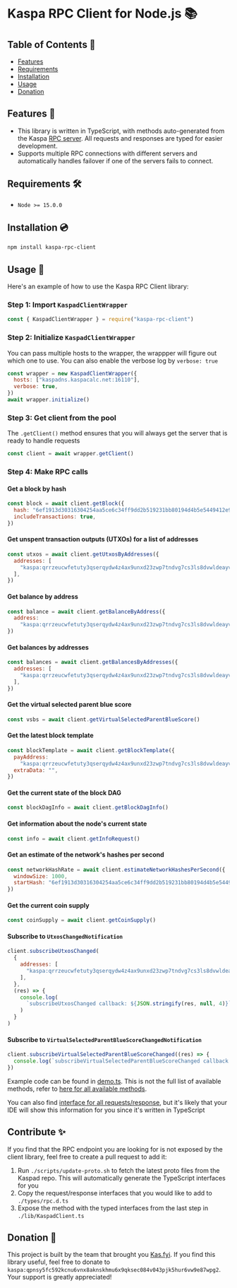 # Kaspa RPC Client for Node.js 📚

## Table of Contents 📑

- [Features](#features-🌟)
- [Requirements](#requirements-🛠️)
- [Installation](#installation-💿)
- [Usage](#usage-🚀)
- [Donation](#donation-💖)

## Features 🌟

- This library is written in TypeScript, with methods auto-generated from the Kaspa [RPC server](https://github.com/kaspanet/kaspad/blob/c5aade7e7fe2ada7d97a0e30df9b4b36b4842f9e/infrastructure/network/netadapter/server/grpcserver/protowire/rpc.md#protowire.NotifyUtxosChangedRequestMessage). All requests and responses are typed for easier development.
- Supports multiple RPC connections with different servers and automatically handles failover if one of the servers fails to connect.

## Requirements 🛠️

- `Node >= 15.0.0`

## Installation 💿

```bash
npm install kaspa-rpc-client
```

## Usage 🚀

Here's an example of how to use the Kaspa RPC Client library:

### Step 1: Import `KaspadClientWrapper`

```javascript
const { KaspadClientWrapper } = require("kaspa-rpc-client")
```

### Step 2: Initialize `KaspadClientWrapper`

You can pass multiple hosts to the wrapper, the wrappper will figure out which one to use. You can also enable the verbose log by `verbose: true`

```javascript
const wrapper = new KaspadClientWrapper({
  hosts: ["kaspadns.kaspacalc.net:16110"],
  verbose: true,
})
await wrapper.initialize()
```

### Step 3: Get client from the pool

The `.getClient()` method ensures that you will always get the server that is ready to handle requests

```javascript
const client = await wrapper.getClient()
```

### Step 4: Make RPC calls

#### Get a block by hash

```javascript
const block = await client.getBlock({
  hash: "6ef1913d30316304254aa5ce6c34ff9dd2b519231bb80194d4b5e5449412e924",
  includeTransactions: true,
})
```

#### Get unspent transaction outputs (UTXOs) for a list of addresses

```javascript
const utxos = await client.getUtxosByAddresses({
  addresses: [
    "kaspa:qrrzeucwfetuty3qserqydw4z4ax9unxd23zwp7tndvg7cs3ls8dvwldeayv5",
  ],
})
```

#### Get balance by address

```javascript
const balance = await client.getBalanceByAddress({
  address:
    "kaspa:qrrzeucwfetuty3qserqydw4z4ax9unxd23zwp7tndvg7cs3ls8dvwldeayv5",
})
```

#### Get balances by addresses

```javascript
const balances = await client.getBalancesByAddresses({
  addresses: [
    "kaspa:qrrzeucwfetuty3qserqydw4z4ax9unxd23zwp7tndvg7cs3ls8dvwldeayv5",
  ],
})
```

#### Get the virtual selected parent blue score

```javascript
const vsbs = await client.getVirtualSelectedParentBlueScore()
```

#### Get the latest block template

```javascript
const blockTemplate = await client.getBlockTemplate({
  payAddress:
    "kaspa:qrrzeucwfetuty3qserqydw4z4ax9unxd23zwp7tndvg7cs3ls8dvwldeayv5",
  extraData: "",
})
```

#### Get the current state of the block DAG

```javascript
const blockDagInfo = await client.getBlockDagInfo()
```

#### Get information about the node's current state

```javascript
const info = await client.getInfoRequest()
```

#### Get an estimate of the network's hashes per second

```javascript
const networkHashRate = await client.estimateNetworkHashesPerSecond({
  windowSize: 1000,
  startHash: "6ef1913d30316304254aa5ce6c34ff9dd2b519231bb80194d4b5e5449412e924",
})
```

#### Get the current coin supply

```javascript
const coinSupply = await client.getCoinSupply()
```

#### Subscribe to `UtxosChangedNotification`

```javascript
client.subscribeUtxosChanged(
  {
    addresses: [
      "kaspa:qrrzeucwfetuty3qserqydw4z4ax9unxd23zwp7tndvg7cs3ls8dvwldeayv5",
    ],
  },
  (res) => {
    console.log(
      `subscribeUtxosChanged callback: ${JSON.stringify(res, null, 4)}`
    )
  }
)
```

#### Subscribe to `VirtualSelectedParentBlueScoreChangedNotification`

```javascript
client.subscribeVirtualSelectedParentBlueScoreChanged((res) => {
  console.log(`subscribeVirtualSelectedParentBlueScoreChanged callback: ${res}`)
})
```
Example code can be found in [demo.ts](https://github.com/Cryptok777/kaspa-rpc-client/blob/main/demo.ts). This is not the full list of available methods, refer to [here for all available methods](https://github.com/Cryptok777/kaspa-rpc-client/blob/main/lib/KaspadClient.ts).

You can also find [interface for all requests/response](https://github.com/Cryptok777/kaspa-rpc-client/blob/main/types/rpc.d.ts), but it's likely that your IDE will show this information for you since it's written in TypeScript

## Contribute ✨

If you find that the RPC endpoint you are looking for is not exposed by the client library, feel free to create a pull request to add it:

1. Run `./scripts/update-proto.sh` to fetch the latest proto files from the Kaspad repo. This will automatically generate the TypeScript interfaces for you
2. Copy the request/response interfaces that you would like to add to `./types/rpc.d.ts`
3. Expose the method with the typed interfaces from the last step in `./lib/KaspadClient.ts`


## Donation 💖

This project is built by the team that brought you [Kas.fyi](https://kas.fyi/). If you find this library useful, feel free to donate to `kaspa:qpnsy5fc592kcnu6vnx8aknskhmu6x9qksec084v043pjk5hur6vw9e87wpg2`. Your support is greatly appreciated!
